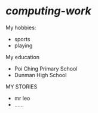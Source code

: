 # _computing-work_
My hobbies:
- sports
- playing

My education
- Poi Ching Primary School
- Dunman High School

MY STORIES
- mr leo
- ......
